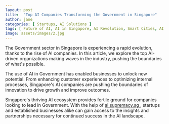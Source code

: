 ```yaml
---
layout: post
title:  "Top AI Companies Transforming the Government in Singapore"
author: jane
categories: [ Startups, AI Solutions ]
tags: [ Future of AI, AI in Singapore, AI Revolution, Smart Cities, AI Growth ]
image: assets/images/2.jpg
---
```


The Government sector in Singapore is experiencing a rapid evolution, thanks to the rise of AI companies. In this article, we explore the top AI-driven organizations making waves in the industry, pushing the boundaries of what's possible.

The use of AI in Government has enabled businesses to unlock new potential. From enhancing customer experiences to optimizing internal processes, Singapore's AI companies are pushing the boundaries of innovation to drive growth and improve outcomes.

Singapore's thriving AI ecosystem provides fertile ground for companies looking to lead in Government. With the help of <a href="https://ai.supremacy.sg" target="_blank"> ai.supremacy.sg </a>, startups and established businesses alike can gain access to the insights and partnerships necessary for continued success in the AI landscape.
